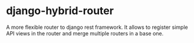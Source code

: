 # django-hybrid-router
A more flexible router to django rest framework. It allows to register simple API views in the router and merge multiple routers in a base one.
